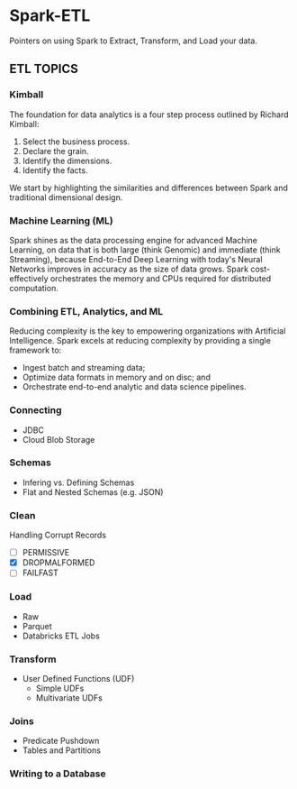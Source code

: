 # Spark-ETL
Pointers on using Spark to Extract, Transform, and Load your data.

## ETL TOPICS

### Kimball

The foundation for data analytics is a four step process outlined by Richard Kimball:
1. Select the business process.
2. Declare the grain.
3. Identify the dimensions.
4. Identify the facts. 

We start by highlighting the similarities and differences between Spark and traditional dimensional design.

### Machine Learning (ML)

Spark shines as the data processing engine for advanced Machine Learning, on data that is both large (think Genomic) and immediate (think Streaming), because End-to-End Deep Learning with today's Neural Networks improves in accuracy as the size of data grows.  Spark cost-effectively orchestrates the memory and CPUs required for distributed computation.

### Combining ETL, Analytics, and ML

Reducing complexity is the key to empowering organizations with Artificial Intelligence.  Spark excels at reducing complexity by providing a single framework to:
* Ingest batch and streaming data;
* Optimize data formats in memory and on disc; and
* Orchestrate end-to-end analytic and data science pipelines.

### Connecting

* JDBC
* Cloud Blob Storage

### Schemas

* Infering vs. Defining Schemas
* Flat and Nested Schemas (e.g. JSON) 

### Clean

Handling Corrupt Records
- [ ] PERMISSIVE
- [x] DROPMALFORMED
- [ ] FAILFAST

### Load

* Raw
* Parquet
* Databricks ETL Jobs

### Transform

* User Defined Functions (UDF)
  - Simple UDFs
  - Multivariate UDFs

### Joins

* Predicate Pushdown
* Tables and Partitions

### Writing to a Database
